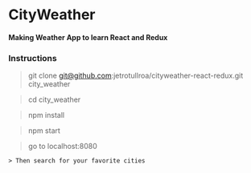 # CityWeather

#### Making Weather App to learn React and Redux


### Instructions

  > git clone git@github.com:jetrotullroa/cityweather-react-redux.git city_weather

  > cd city_weather

  > npm install

  > npm start

  > go to localhost:8080

	> Then search for your favorite cities
```
